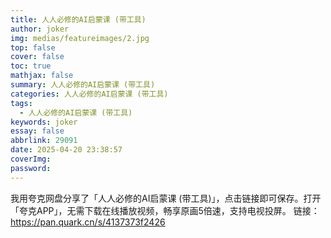```yaml
---
title: 人人必修的AI启蒙课 (带工具)
author: joker
img: medias/featureimages/2.jpg
top: false
cover: false
toc: true
mathjax: false
summary: 人人必修的AI启蒙课 (带工具)
categories: 人人必修的AI启蒙课 (带工具)
tags:
  - 人人必修的AI启蒙课 (带工具)
keywords: joker
essay: false
abbrlink: 29091
date: 2025-04-20 23:38:57
coverImg:
password:
---
```


我用夸克网盘分享了「人人必修的AI启蒙课 (带工具)」，点击链接即可保存。打开「夸克APP」，无需下载在线播放视频，畅享原画5倍速，支持电视投屏。
链接：https://pan.quark.cn/s/4137373f2426
